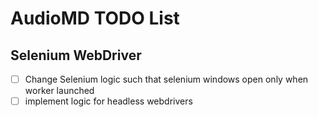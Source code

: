 # **AudioMD TODO List**

## **Selenium WebDriver**
- [ ] Change Selenium logic such that selenium windows open only when worker launched
- [ ] implement logic for headless webdrivers 